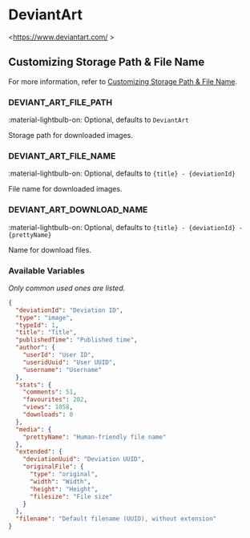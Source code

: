 # DeviantArt

<https://www.deviantart.com/ >

## Customizing Storage Path & File Name

For more information, refer to [Customizing Storage Path & File Name](./index.md/#customizing-storage-path--file-name).

### DEVIANT_ART_FILE_PATH

:material-lightbulb-on: Optional, defaults to `DeviantArt`

Storage path for downloaded images.

### DEVIANT_ART_FILE_NAME

:material-lightbulb-on: Optional, defaults to `{title} - {deviationId}`

File name for downloaded images.

### DEVIANT_ART_DOWNLOAD_NAME

:material-lightbulb-on: Optional, defaults to `{title} - {deviationId} - {prettyName}`

Name for download files.

### Available Variables

_Only common used ones are listed._

```json
{
  "deviationId": "Deviation ID",
  "type": "image",
  "typeId": 1,
  "title": "Title",
  "publishedTime": "Published time",
  "author": {
    "userId": "User ID",
    "useridUuid": "User UUID",
    "username": "Username"
  },
  "stats": {
    "comments": 51,
    "favourites": 202,
    "views": 1058,
    "downloads": 0
  },
  "media": {
    "prettyName": "Human-friendly file name"
  },
  "extended": {
    "deviationUuid": "Deviation UUID",
    "originalFile": {
      "type": "original",
      "width": "Width",
      "height": "Height",
      "filesize": "File size"
    }
  },
  "filename": "Default filename (UUID), without extension"
}
```

